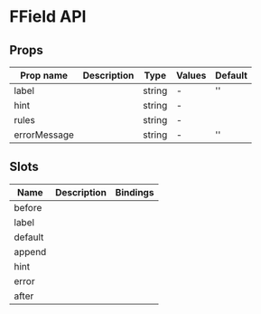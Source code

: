 # FField API

## Props

| Prop name    | Description | Type   | Values | Default |
| ------------ | ----------- | ------ | ------ | ------- |
| label        |             | string | -      | ''      |
| hint         |             | string | -      |         |
| rules        |             | string | -      |         |
| errorMessage |             | string | -      | ''      |

## Slots

| Name    | Description | Bindings |
| ------- | ----------- | -------- |
| before  |             |          |
| label   |             |          |
| default |             |          |
| append  |             |          |
| hint    |             |          |
| error   |             |          |
| after   |             |          |
